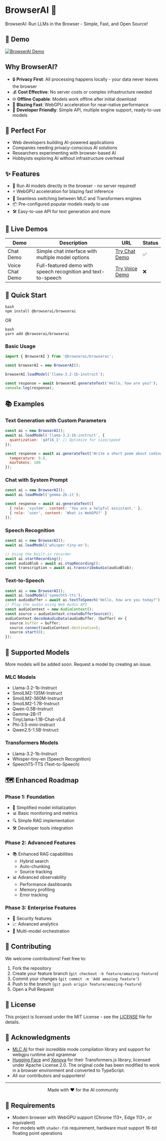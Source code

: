 # BrowserAI 🚀

BrowserAI: Run LLMs in the Browser - Simple, Fast, and Open Source!

## 🎥 Demo

[![BrowserAI Demo](https://img.youtube.com/vi/BoxYT6SU7PQ/0.jpg)](https://youtu.be/BoxYT6SU7PQ)

## Why BrowserAI?

- 🔒 **Privacy First**: All processing happens locally - your data never leaves the browser
- 💰 **Cost Effective**: No server costs or complex infrastructure needed
- 🌐 **Offline Capable**: Models work offline after initial download
- 🚀 **Blazing Fast**: WebGPU acceleration for near-native performance
- 🎯 **Developer Friendly**: Simple API, multiple engine support, ready-to-use models

## 🎯 Perfect For

- Web developers building AI-powered applications
- Companies needing privacy-conscious AI solutions
- Researchers experimenting with browser-based AI
- Hobbyists exploring AI without infrastructure overhead

## ✨ Features

- 🎯 Run AI models directly in the browser - no server required!
- ⚡ WebGPU acceleration for blazing fast inference
- 🔄 Seamless switching between MLC and Transformers engines
- 📦 Pre-configured popular models ready to use
- 🛠️ Easy-to-use API for text generation and more

## 🚀 Live Demos

| Demo | Description | URL | Status |
|------|-------------|-----|--------|
| Chat Demo | Simple chat interface with multiple model options | [Try Chat Demo](https://chat.browserai.dev) | ✅ |
| Voice Chat Demo | Full-featured demo with speech recognition and text-to-speech | [Try Voice Demo](https://voice-demo.browserai.dev) | ❌ |

## 🚀 Quick Start
```
bash
npm install @browserai/browserai
```

OR 
```
bash
yarn add @browserai/browserai
```

### Basic Usage

```javascript
import { BrowserAI } from '@browserai/browserai';

const browserAI = new BrowserAI();

browserAI.loadModel('llama-3.2-1b-instruct');

const response = await browserAI.generateText('Hello, how are you?');
console.log(response);
```


## 📚 Examples

### Text Generation with Custom Parameters
```javascript
const ai = new BrowserAI();
await ai.loadModel('llama-3.2-1b-instruct', {
  quantization: 'q4f16_1' // Optimize for size/speed
});

const response = await ai.generateText('Write a short poem about coding', {
  temperature: 0.8,
  maxTokens: 100
});
```

### Chat with System Prompt
```javascript
const ai = new BrowserAI();
await ai.loadModel('gemma-2b-it');

const response = await ai.generateText([
  { role: 'system', content: 'You are a helpful assistant.' },
  { role: 'user', content: 'What is WebGPU?' }
]);
```

### Speech Recognition
```javascript
const ai = new BrowserAI();
await ai.loadModel('whisper-tiny-en');

// Using the built-in recorder
await ai.startRecording();
const audioBlob = await ai.stopRecording();
const transcription = await ai.transcribeAudio(audioBlob);
```

### Text-to-Speech
```javascript
const ai = new BrowserAI();
await ai.loadModel('speecht5-tts');
const audioBuffer = await ai.textToSpeech('Hello, how are you today?');
// Play the audio using Web Audio API
const audioContext = new AudioContext();
const source = audioContext.createBufferSource();
audioContext.decodeAudioData(audioBuffer, (buffer) => {
  source.buffer = buffer;
  source.connect(audioContext.destination);
  source.start(0);
});
```

## 🔧 Supported Models

More models will be added soon. Request a model by creating an issue.

### MLC Models
- Llama-3.2-1b-Instruct
- SmolLM2-135M-Instruct
- SmolLM2-360M-Instruct
- SmolLM2-1.7B-Instruct
- Qwen-0.5B-Instruct
- Gemma-2B-IT
- TinyLlama-1.1B-Chat-v0.4
- Phi-3.5-mini-instruct
- Qwen2.5-1.5B-Instruct

### Transformers Models
- Llama-3.2-1b-Instruct
- Whisper-tiny-en (Speech Recognition)
- SpeechT5-TTS (Text-to-Speech)

## 🗺️ Enhanced Roadmap

### Phase 1: Foundation
- 🎯 Simplified model initialization
- 📊 Basic monitoring and metrics
- 🔍 Simple RAG implementation
- 🛠️ Developer tools integration

### Phase 2: Advanced Features
- 📚 Enhanced RAG capabilities
  - Hybrid search
  - Auto-chunking
  - Source tracking
- 📊 Advanced observability
  - Performance dashboards
  - Memory profiling
  - Error tracking

### Phase 3: Enterprise Features
- 🔐 Security features
- 📈 Advanced analytics
- 🤝 Multi-model orchestration

## 🤝 Contributing

We welcome contributions! Feel free to:

1. Fork the repository
2. Create your feature branch (`git checkout -b feature/amazing-feature`)
3. Commit your changes (`git commit -m 'Add amazing feature'`)
4. Push to the branch (`git push origin feature/amazing-feature`)
5. Open a Pull Request

## 📄 License

This project is licensed under the MIT License - see the [LICENSE](LICENSE) file for details.

## 🙏 Acknowledgments

- [MLC AI](https://mlc.ai/) for their incredible mode compilation library and support for webgpu runtime and xgrammar
- [Hugging Face](https://huggingface.co/) and [Xenova](https://github.com/xenova) for their Transformers.js library, licensed under Apache License 2.0. The original code has been modified to work in a browser environment and converted to TypeScript.
- All our contributors and supporters!

---

<p align="center">Made with ❤️ for the AI community</p>

## 🚀 Requirements

- Modern browser with WebGPU support (Chrome 113+, Edge 113+, or equivalent)
- For models with `shader-f16` requirement, hardware must support 16-bit floating point operations